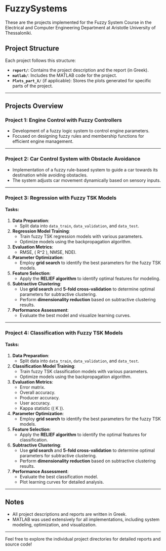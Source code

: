 # FuzzySystems

These are the projects implemented for the Fuzzy System Course in the Electrical and Computer Engineering Department at Aristotle University of Thessaloniki.

## Project Structure

Each project follows this structure:
- **`report/`**: Contains the project description and the report (in Greek).
- **`matlab/`**: Includes the MATLAB code for the project.
- **`Plots_part_X/`** (if applicable): Stores the plots generated for specific parts of the project.

---

## Projects Overview

### Project 1: Engine Control with Fuzzy Controllers
- Development of a fuzzy logic system to control engine parameters.
- Focused on designing fuzzy rules and membership functions for efficient engine management.

---

### Project 2: Car Control System with Obstacle Avoidance
- Implementation of a fuzzy rule-based system to guide a car towards its destination while avoiding obstacles.
- The system adjusts car movement dynamically based on sensory inputs.

---

### Project 3: Regression with Fuzzy TSK Models

#### Tasks:
1. **Data Preparation**:
   - Split data into `data_train`, `data_validation`, and `data_test`.
2. **Regression Model Training**:
   - Train fuzzy TSK regression models with various parameters.
   - Optimize models using the backpropagation algorithm.
3. **Evaluation Metrics**:
   - RMSE, \( R^2 \), NMSE, NDEI.
4. **Parameter Optimization**:
   - Employ **grid search** to identify the best parameters for the fuzzy TSK models.
5. **Feature Selection**:
   - Apply the **RELIEF algorithm** to identify optimal features for modeling.
6. **Subtractive Clustering**:
   - Use **grid search** and **5-fold cross-validation** to determine optimal parameters for subtractive clustering.
   - Perform **dimensionality reduction** based on subtractive clustering results.
7. **Performance Assessment**:
   - Evaluate the best model and visualize learning curves.

---

### Project 4: Classification with Fuzzy TSK Models

#### Tasks:
1. **Data Preparation**:
   - Split data into `data_train`, `data_validation`, and `data_test`.
2. **Classification Model Training**:
   - Train fuzzy TSK classification models with various parameters.
   - Optimize models using the backpropagation algorithm.
3. **Evaluation Metrics**:
   - Error matrix.
   - Overall accuracy.
   - Producer accuracy.
   - User accuracy.
   - Kappa statistic (\( K \)).
4. **Parameter Optimization**:
   - Employ **grid search** to identify the best parameters for the fuzzy TSK models.
5. **Feature Selection**:
   - Apply the **RELIEF algorithm** to identify the optimal features for classification.
6. **Subtractive Clustering**:
   - Use **grid search** and **5-fold cross-validation** to determine optimal parameters for subtractive clustering.
   - Perform **dimensionality reduction** based on subtractive clustering results.
7. **Performance Assessment**:
   - Evaluate the best classification model.
   - Plot learning curves for detailed analysis.

---

## Notes
- All project descriptions and reports are written in Greek.
- MATLAB was used extensively for all implementations, including system modeling, optimization, and visualization.

---

Feel free to explore the individual project directories for detailed reports and source code!
